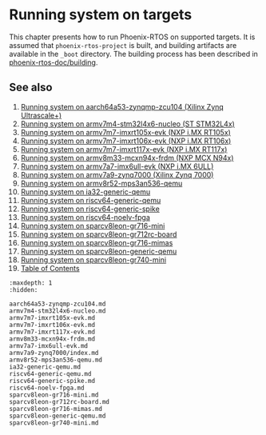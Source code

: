 # Running system on targets

This chapter presents how to run Phoenix-RTOS on supported targets. It is assumed that `phoenix-rtos-project` is built,
and building artifacts are available in the `_boot` directory. The building process has been described in
[phoenix-rtos-doc/building](../building/index.md).

## See also

1. [Running system on aarch64a53-zynqmp-zcu104 (Xilinx Zynq Ultrascale+)](aarch64a53-zynqmp-zcu104.md)
2. [Running system on armv7m4-stm32l4x6-nucleo (ST STM32L4x)](armv7m4-stm32l4x6-nucleo.md)
3. [Running system on armv7m7-imxrt105x-evk (NXP i.MX RT105x)](armv7m7-imxrt105x-evk.md)
4. [Running system on armv7m7-imxrt106x-evk (NXP i.MX RT106x)](armv7m7-imxrt106x-evk.md)
5. [Running system on armv7m7-imxrt117x-evk (NXP i.MX RT117x)](armv7m7-imxrt117x-evk.md)
6. [Running system on armv8m33-mcxn94x-frdm (NXP MCX N94x)](armv8m33-mcxn94x-frdm.md)
7. [Running system on armv7a7-imx6ull-evk (NXP i.MX 6ULL)](armv7a7-imx6ull-evk.md)
8. [Running system on armv7a9-zynq7000 (Xilinx Zynq 7000)](armv7a9-zynq7000/index.md)
9. [Running system on armv8r52-mps3an536-qemu](armv8r52-mps3an536-qemu.md)
10. [Running system on ia32-generic-qemu](ia32-generic-qemu.md)
11. [Running system on riscv64-generic-qemu](riscv64-generic-qemu.md)
12. [Running system on riscv64-generic-spike](riscv64-generic-spike.md)
13. [Running system on riscv64-noelv-fpga](riscv64-noelv-fpga.md)
14. [Running system on sparcv8leon-gr716-mini](sparcv8leon-gr716-mini.md)
15. [Running system on sparcv8leon-gr712rc-board](sparcv8leon-gr712rc-board.md)
16. [Running system on sparcv8leon-gr716-mimas](sparcv8leon-gr716-mimas.md)
17. [Running system on sparcv8leon-generic-qemu](sparcv8leon-generic-qemu.md)
18. [Running system on sparcv8leon-gr740-mini](sparcv8leon-gr740-mini.md)
19. [Table of Contents](../index.md)

```{toctree}
:maxdepth: 1
:hidden:

aarch64a53-zynqmp-zcu104.md
armv7m4-stm32l4x6-nucleo.md
armv7m7-imxrt105x-evk.md
armv7m7-imxrt106x-evk.md
armv7m7-imxrt117x-evk.md
armv8m33-mcxn94x-frdm.md
armv7a7-imx6ull-evk.md
armv7a9-zynq7000/index.md
armv8r52-mps3an536-qemu.md
ia32-generic-qemu.md
riscv64-generic-qemu.md
riscv64-generic-spike.md
riscv64-noelv-fpga.md
sparcv8leon-gr716-mini.md
sparcv8leon-gr712rc-board.md
sparcv8leon-gr716-mimas.md
sparcv8leon-generic-qemu.md
sparcv8leon-gr740-mini.md
```
